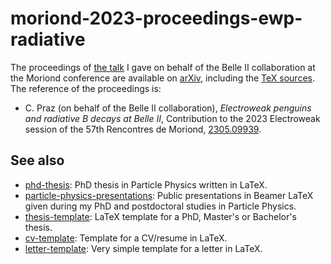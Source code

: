 moriond-2023-proceedings-ewp-radiative
======================================

The proceedings of [the talk](https://indico.in2p3.fr/event/29681/contributions/122493/attachments/76457/110969/09-CPraz-v1_rddbk.pdf) I gave on behalf of the Belle II collaboration at the Moriond conference are available on [arXiv](https://arxiv.org/abs/2305.09939), including the [TeX sources](https://arxiv.org/e-print/2305.09939).
The reference of the proceedings is:
* C. Praz (on behalf of the Belle II collaboration), *Electroweak penguins and radiative B decays at Belle II*, Contribution to the 2023 Electroweak session of the 57th Rencontres de Moriond, [2305.09939](https://arxiv.org/abs/2305.09939).

See also
--------

* [phd-thesis](https://github.com/cyrraz/phd-thesis):  PhD thesis in Particle Physics written in LaTeX.
* [particle-physics-presentations](https://github.com/cyrraz/particle-physics-presentations): Public presentations in Beamer LaTeX given during my PhD and postdoctoral studies in Particle Physics.
* [thesis-template](https://github.com/cyrraz/thesis-template): LaTeX template for a PhD, Master's or Bachelor's thesis.
* [cv-template](https://github.com/cyrraz/cv-template): Template for a CV/resume in LaTeX.
* [letter-template](https://github.com/cyrraz/letter-template):  Very simple template for a letter in LaTeX.
